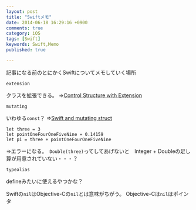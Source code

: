 ```yaml
---
layout: post
title: "Swiftメモ"
date: 2014-06-18 16:29:16 +0900
comments: true
category: iOS
tags: [Swift]
keywords: Swift,Memo
published: true

---
```


記事になる前のとにかくSwiftについてメモしていく場所

<!-- more -->

```
extension
```
クラスを拡張できる。
⇒[Control Structure with Extension](http://qiita.com/Lewuathe/items/fb7928d846e466031ae0)


```
mutating
```
いわゆる`const`？
⇒[Swift and mutating struct](http://stackoverflow.com/questions/24035648/swift-and-mutating-struct)


```
let three = 3
let pointOneFourOneFiveNine = 0.14159
let pi = three + pointOneFourOneFiveNine
```

⇒エラーになる。　`Double(three)`ってしてあげないと　Integer + Doubleの足し算が用意されていない・・・？


```
typealias
```
defineみたいに使えるやつかな？


Swiftの`nil`はObjective-Cの`nil`とは意味がちがう。
Objective-Cは`nil`はポインタ
